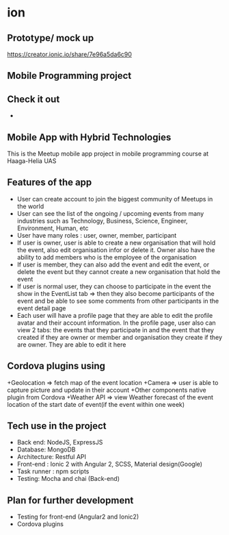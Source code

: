# ion

## Prototype/ mock up 
https://creator.ionic.io/share/7e96a5da6c90



## Mobile Programming project


## Check it out 
+ 



## Mobile App with Hybrid Technologies
This is the Meetup mobile app project in mobile programming course at Haaga-Helia UAS
## Features of the app
+ User can create account to join the biggest community of Meetups in the world
+ User can see the list of the ongoing / upcoming events from many industries such as Technology, Business, Science, Engineer, Environment, Human, etc
+ User have many roles : user, owner, member, participant
+ If user is owner, user is able to create a new organisation that will hold the event, also edit organisation infor or delete it. Owner also have the ability to add members who is the employee of the organisation
+ If user is member, they can also add the event and edit the event, or delete the event but they cannot create a new organisation that hold the event
+ If user is normal user, they can choose to participate in the event the show in the EventList tab => then they also become participants of the event and be able to see some comments from other participants in the event detail page 
+ Each user will have a profile page that they are able to edit the profile avatar and their account information. In the profile page, user also can view 2 tabs: the events that they participate in and the event that they created if they are owner or member and organisation they create if they are owner. They are able to edit it here

## Cordova plugins using 

+Geolocation => fetch map of the event location
+Camera => user is able to capture picture and update in their account
+Other components native plugin from Cordova 
+Weather API => view Weather forecast of the event location of the start date of event(if the event within one week)

## Tech use in the project
+ Back end: NodeJS, ExpressJS 
+ Database: MongoDB
+ Architecture: Restful API 
+ Front-end : Ionic 2  with Angular 2, SCSS, Material design(Google)
+ Task runner : npm scripts
+ Testing: Mocha and chai (Back-end)



## Plan for further development
+ Testing for front-end (Angular2 and Ionic2)
+ Cordova plugins 




